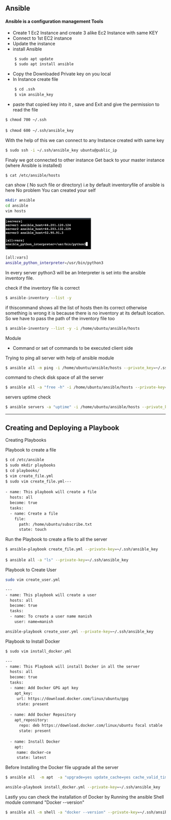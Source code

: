 ## Ansible
#### Ansible is a configuration management Tools

- Create 1 Ec2 Instance and create 3 alike Ec2 Instance with same KEY
- Connect to 1st EC2 instance 
- Update the instance
- install Ansible 
```bash
	$ sudo apt update
	$ sudo apt install ansible
```
- Copy the Downloaded Private key on you local 
- In Instance create file  
```bash
	$ cd .ssh
    $ vim ansible_key
```
- paste that copied key into it , save and Exit and give the permission to read the file
```bash
$ chmod 700 ~/.ssh

$ chmod 600 ~/.ssh/ansible_key
```


With the help of this we can connect to any Instance created with same key
```bash
$ sudo ssh -i ~/.ssh/ansible_key ubuntu@public_ip
```

Finaly we got connected to other instance
Get back to your master instance (where Ansible is installed)

```bash
$ cat /etc/ansible/hosts
```


can show ( No such file or directory) i.e by default inventoryfile of ansible is here 
No problem You can created your self
```bash
mkdir ansible 
cd ansible
vim hosts
```
![alt text](image-1.png)
```bash
[all:vars]
ansible_python_interpreter=/usr/bin/python3
```
In every server python3 will be an Interpreter is set into the ansible inventory file.

check if the inventory file is correct
```bash
$ ansible-inventory --list -y
```
if thiscommand shows all the list of hosts then its correct otherwise something is wrong it is because there is no inventory at its default location. So we have to pass the path of the inventory file too
```bash
$ ansible-inventory --list -y -i /home/ubuntu/ansible/hosts
```

Module
- Command or set of commands to be executed client side

Trying to ping all server with help of ansible module 
```bash
$ ansible all -m ping -i /home/ubuntu/ansible/hosts --private_key=~/.ssh/ansible_key
```

command to check disk space of all the server 
```bash
$ ansible all -a "free -h" -i /home/ubuntu/ansible/hosts --private-key=~/.ssh/ansible_key
```
servers uptime check
```bash
$ ansible servers -a "uptime" -i /home/ubuntu/ansible/hosts --private_key=~/.ssh/ansible_key
```


***
## Creating and Deploying a Playbook
 

Creating Playbooks

Playbook to create a file
```bash
$ cd /etc/ansible
$ sudo mkdir playbooks
$ cd playbooks/
$ vim create_file.yml
$ sudo vim create_file.yml---

- name: This playbook will create a file
  hosts: all
  become: true
  tasks:
  - name: Create a file
    file:
      path: /home/ubuntu/subscribe.txt
      state: touch
```

Run the Playbook to create a file to all the server
```bash
$ ansible-playbook create_file.yml --private-key=~/.ssh/ansible_key

$ ansible all -a "ls" --private-key=~/.ssh/ansible_key
```
Playbook to  Create User
```bash
sudo vim create_user.yml
```

```bash
---
- name: This playbook will create a user
  hosts: all
  become: true
  tasks:
  - name: To create a user name manish
    user: name=manish
```

```bash
ansible-playbook create_user.yml --private-key=~/.ssh/ansible_key
```


Playbook to Install Docker

```bash
$ sudo vim install_docker.yml
```

```bash
---
- name: This Playbook will install Docker in all the server
  hosts: all
  become: true
  tasks:
  - name: Add Docker GPG apt key
    apt_key:
     url: https://download.docker.com/linux/ubuntu/gpg
     state: present

  - name: Add Docker Repository
    apt_repository:
      repo: deb https://download.docker.com/linux/ubuntu focal stable
      state: present

  - name: Install Docker
    apt:
     name: docker-ce
     state: latest

```

Before Installing the Docker file upgrade all the server
```bash
$ ansible all  -m apt  -a "upgrade=yes update_cache=yes cache_valid_time=86400" --become --private-key=~/.ssh/ansible_key
```

```bash
ansible-playbook install_docker.yml --private-key=~/.ssh/ansible_key
```

Lastly you can check the installation of Docker by Running the ansible Shell module command "Docker --version"
```bash
$ ansible all -m shell -a "docker --version" --private-key=~/.ssh/ansible_key
```